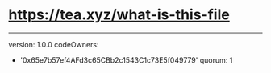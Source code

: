 # https://tea.xyz/what-is-this-file
---
version: 1.0.0
codeOwners:
  - '0x65e7b57ef4AFd3c65CBb2c1543C1c73E5f049779'
quorum: 1

